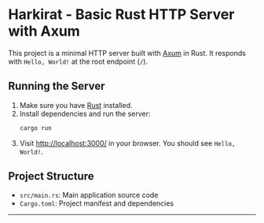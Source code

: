 # Harkirat - Basic Rust HTTP Server with Axum

This project is a minimal HTTP server built with [Axum](https://github.com/tokio-rs/axum) in Rust. It responds with `Hello, World!` at the root endpoint (`/`).

## Running the Server

1. Make sure you have [Rust](https://www.rust-lang.org/tools/install) installed.
2. Install dependencies and run the server:
   ```sh
   cargo run
   ```
3. Visit [http://localhost:3000/](http://localhost:3000/) in your browser. You should see `Hello, World!`.

## Project Structure
- `src/main.rs`: Main application source code
- `Cargo.toml`: Project manifest and dependencies

---


